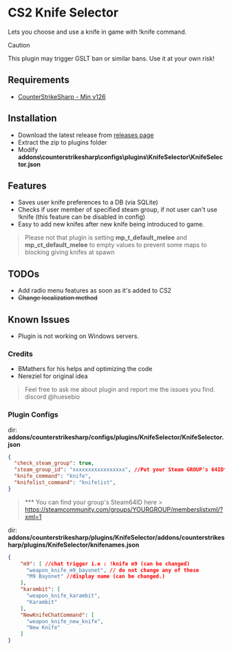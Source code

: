 # CS2 Knife Selector
Lets you choose and use a knife in game with !knife command.

> [!CAUTION]
> This plugin may trigger GSLT ban or similar bans. Use it at your own risk!

## Requirements
- [CounterStrikeSharp - Min v126](https://github.com/roflmuffin/CounterStrikeSharp)

## Installation
- Download the latest release from [releases page](https://github.com/spancer35/CS2-KnifeSelector/releases)
- Extract the zip to plugins folder
- Modify **addons\counterstrikesharp\configs\plugins\KnifeSelector\KnifeSelector.json**

## Features
- Saves user knife preferences to a DB (via SQLite)
- Checks if user member of specified steam group, if not user can't use !knife (this feature can be disabled in config)
- Easy to add new knifes after new knife being introduced to game.

  
> Please not that plugin is setting **mp_t_default_melee** and **mp_ct_default_melee** to empty values to prevent some maps to blocking giving knifes at spawn

## TODOs
- Add radio menu features as soon as it's added to CS2
- ~~Change localization method~~
  
## Known Issues
- Plugin is not working on Windows servers.
  

### Credits
- BMathers for his helps and optimizing the code
- Nereziel for original idea
  


> Feel free to ask me about plugin and report me the issues you find. discord @huesebio

### Plugin Configs
dir: **addons/counterstrikesharp/configs/plugins/KnifeSelector/KnifeSelector.json**
```json {
{
  "check_steam_group": true,
  "steam_group_id": "xxxxxxxxxxxxxxxxx", //Put your Steam GROUP's 64ID***
  "knife_command": "knife",
  "knifelist_command": "knifelist",
}
```
> *** You can find your group's Steam64ID here > https://steamcommunity.com/groups/YOURGROUP/memberslistxml/?xml=1


dir: **addons/counterstrikesharp/plugins/KnifeSelector/addons/counterstrikesharp/plugins/KnifeSelector/knifenames.json**
```json
{
    "m9": [ //chat trigger i.e : !knife m9 (can be changed)
      "weapon_knife_m9_bayonet", // do not change any of these
      "M9 Bayonet" //display name (can be changed.)
    ],
    "karambit": [
      "weapon_knife_karambit",
      "Karambit"
    ],
    "NewKnifeChatCommand": [
      "weapon_knife_new_knife",
      "New Knife"
    ]
}
```
